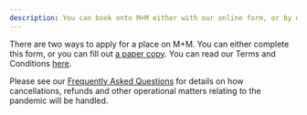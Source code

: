 ```yaml
---
description: You can book onto M+M either with our online form, or by downloading and returning a paper copy.
---
```


There are two ways to apply for a place on M+M. You can either complete this form, or you can fill out [a paper copy](../M+M_Application_Form.pdf). You can read our Terms and Conditions [here](/terms-and-conditions).

Please see our [Frequently Asked Questions](http://urbansaints.org/covid-camps-parents) for details on how cancellations, refunds and other operational matters relating to the pandemic will be handled.
